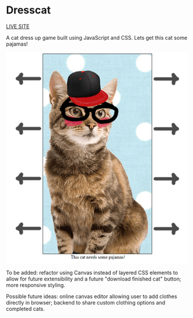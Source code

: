 # Dresscat

[LIVE SITE](https://www.natedonato.com/dresscat/cat.html)

A cat dress up game built using JavaScript and CSS.  Lets get this cat some pajamas!

![alt text](https://github.com/natedonato/dresscat/raw/master/cats.gif "Cats")

To be added: refactor using Canvas instead of layered CSS elements to allow for future extensibility and a future "download finished cat" button; more responsive styling.

Possible future ideas: online canvas editor allowing user to add clothes directly in browser; backend to share custom clothing options and completed cats.
